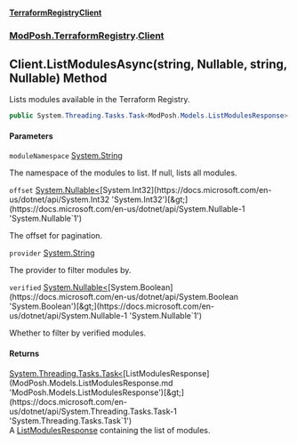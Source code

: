 #### [TerraformRegistryClient](index.md 'index')
### [ModPosh.TerraformRegistry](ModPosh.TerraformRegistry.md 'ModPosh.TerraformRegistry').[Client](ModPosh.TerraformRegistry.Client.md 'ModPosh.TerraformRegistry.Client')

## Client.ListModulesAsync(string, Nullable<int>, string, Nullable<bool>) Method

Lists modules available in the Terraform Registry.

```csharp
public System.Threading.Tasks.Task<ModPosh.Models.ListModulesResponse> ListModulesAsync(string? moduleNamespace=null, System.Nullable<int> offset=null, string? provider=null, System.Nullable<bool> verified=null);
```
#### Parameters

<a name='ModPosh.TerraformRegistry.Client.ListModulesAsync(string,System.Nullable_int_,string,System.Nullable_bool_).moduleNamespace'></a>

`moduleNamespace` [System.String](https://docs.microsoft.com/en-us/dotnet/api/System.String 'System.String')

The namespace of the modules to list. If null, lists all modules.

<a name='ModPosh.TerraformRegistry.Client.ListModulesAsync(string,System.Nullable_int_,string,System.Nullable_bool_).offset'></a>

`offset` [System.Nullable&lt;](https://docs.microsoft.com/en-us/dotnet/api/System.Nullable-1 'System.Nullable`1')[System.Int32](https://docs.microsoft.com/en-us/dotnet/api/System.Int32 'System.Int32')[&gt;](https://docs.microsoft.com/en-us/dotnet/api/System.Nullable-1 'System.Nullable`1')

The offset for pagination.

<a name='ModPosh.TerraformRegistry.Client.ListModulesAsync(string,System.Nullable_int_,string,System.Nullable_bool_).provider'></a>

`provider` [System.String](https://docs.microsoft.com/en-us/dotnet/api/System.String 'System.String')

The provider to filter modules by.

<a name='ModPosh.TerraformRegistry.Client.ListModulesAsync(string,System.Nullable_int_,string,System.Nullable_bool_).verified'></a>

`verified` [System.Nullable&lt;](https://docs.microsoft.com/en-us/dotnet/api/System.Nullable-1 'System.Nullable`1')[System.Boolean](https://docs.microsoft.com/en-us/dotnet/api/System.Boolean 'System.Boolean')[&gt;](https://docs.microsoft.com/en-us/dotnet/api/System.Nullable-1 'System.Nullable`1')

Whether to filter by verified modules.

#### Returns
[System.Threading.Tasks.Task&lt;](https://docs.microsoft.com/en-us/dotnet/api/System.Threading.Tasks.Task-1 'System.Threading.Tasks.Task`1')[ListModulesResponse](ModPosh.Models.ListModulesResponse.md 'ModPosh.Models.ListModulesResponse')[&gt;](https://docs.microsoft.com/en-us/dotnet/api/System.Threading.Tasks.Task-1 'System.Threading.Tasks.Task`1')  
A [ListModulesResponse](ModPosh.Models.ListModulesResponse.md 'ModPosh.Models.ListModulesResponse') containing the list of modules.